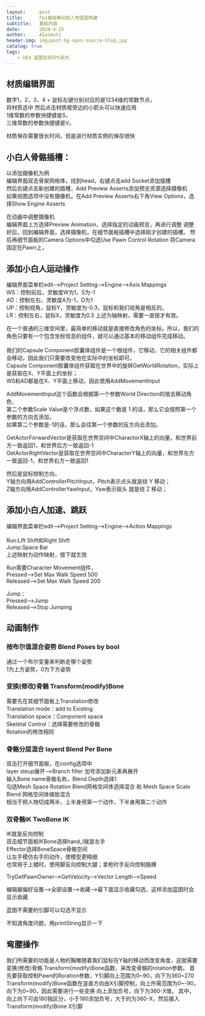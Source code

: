 ```yaml
---
layout:     post
title:      Fps基础移动和人物蓝图构建
subtitle:   基础内容
date:       2020-4-15
author:     AIaimuti
header-img: img/post-bg-open-source-blog.jpg
catalog: true
tags:
    - UE4 蓝图实现FPS系列
---
```


## 材质编辑界面
数字1，2，3，4 + 鼠标左键分别对应的是1234维的常数节点，<br>
将材质选中 然后点击材质框旁边的小箭头可以快速应用<br>
1维常数的参数快捷键是S，<br>
三维常数的参数快捷键是V。

材质保存需要很长时间，但是进行材质实例的保存很快<br>

## 小白人骨骼插槽：
以添加摄像机为例<br>
编辑界面双击骨架网格体，找到head，右键点击add Socket添加插槽<br>
然后右键点击新创建的插槽，Add Preview Asserts添加预览资源选择摄像机<br>
如果视图选项中没有摄像机，在Add Preview Asserts右下角View Options，选择Show Engine Asserts<br>

在动画中调整摄像机<br>
编辑界面上方选择Preview Animation，选择指定的动画预览，再进行调整
调整好后，回到编辑界面，选择摄像机，在细节面板插槽中选择刚才创建的插槽。
然后再细节面板的Camera Options中勾选Use Pawn Control Rotation
将Camera固定在Pawn上，


## 添加小白人运动操作
编辑界面菜单栏edit-->Project Setting-->Engine-->Axis Mappings<br>
WS：控制前后，灵敏度W为1，S为-1<br>
AD：控制左右，灵敏度A为-1，D为1<br>
UP：控制视角，鼠标Y，灵敏度为-0.3，鼠标和我们视角是相反的，<br>
LR：控制左右，鼠标X，灵敏度为0.3
上述为轴映射，需要一直按才有效。

在一个普通的三维空间里，最简单的移动就是直接修改角色的坐标。所以，我们的角色只要有一个包含坐标信息的组件，就可以通过基本的移动组件完成移动。<br><br>
我们的Capsule Component胶囊体组件是一个根组件，它移动，它的相关组件都会移动，因此我们只需要改变他在实际中的坐标即可。<br>
Capsule Component胶囊体组件获取在世界中的旋转GetWorldRotation，实际上是获取在X、Y平面上的坐标；<br>
WS和AD都是在X、Y平面上移动，因此使用AddMovementInput

AddMovementInput这个函数会根据第一个参数World Direction的值去移动角色，<br>
第二个参数Scale Value是个浮点数，如果这个数是 1 的话，那么它会按照第一个参数的方向去添加，<br>
如果第二个参数是-1的话，那么会往第一个参数的反方向去添加。

GetActorForwardVector是获取在世界空间中CharactorX轴上的向量，和世界前方一致返回1，和世界后方一致返回-1<br>
GetActorRightVector是获取在世界空间中CharactorY轴上的向量，和世界左方一致返回-1，和世界右方一致返回1

然后是鼠标控制方向，<br>
Y轴方向用AddControllerPitchInput，Pitch表示点头就是绕 Y 移动；<br>
Z轴方向用AddControllerYawInput，Yaw表示摇头 就是绕 Z 移动；


## 添加小白人加速、跳跃
编辑界面菜单栏edit-->Project Setting-->Engine-->Action Mappings<br><br>
Run:Lift Shift和Right Shift<br>
Jump:Space Bar<br>
上述映射为动作映射，按下就生效

Run需要Character Movement组件，<br>
Pressed-->Set Max Walk Speed 500<br>
Released-->Set Max Walk Speed 200

Jump：<br>
Pressed-->Jump<br>
Released-->Stop Jumping

## 动画制作
### 按布尔值混合姿势 Blend Poses by bool
通过一个布尔变量来判断走哪个姿势<br>
1为上方姿势，0为下方姿势

### 变换(修改)骨骼 Transform(modify)Bone
需要先在其细节面板上Translation修改<br>
Translation mode：add to Existing<br>
Translation space：Component space<br>
Skeletal Control：选择需要修改的骨骼<br>
Rotation的修改相同

### 骨骼分层混合 layerd Blend Per Bone
双击打开细节面板，在config选项中<br>
layer steup展开-->Branch filter 加号添加新元素再展开<br>
输入Bone name骨骼名称，Blend Depth选择1<br>
勾选Mesh Space Rotation Blend网格空间体选择混合 和 Mesh Space Scale Blend 网格空间体缩放混合<br>
相当于把人物切成两半，上半身用第一个动作，下半身用第二个动作

### 双骨骼IK TwoBone IK
IK就是反向控制<br>
双击细节面板IKBone选择hand_l就是左手<br>
Effector选择BoneSpace骨骼空间<br>
让左手模仿右手的动作，使模型更精细<br>
也常用于上楼时，使用脚反向控制大腿；拿枪时手反向控制胳膊

TryGetPawnOwner-->GetVelocity-->Vector Length-->Speed

编辑器偏好设置-->全部设置-->收藏-->最下面显示收藏勾选，这样添加蓝图时会显示收藏

蓝图不需要的引脚可以勾选不显示

不知道角度问题，用printString显示一下

## 弯腰操作

我们所需要的功能是人物的胸椎随着我们鼠标在Y轴的移动而改变角度，这就需要变换(修改)骨骼 Transform(modify)Bone函数，来改变骨骼的rotation参数。
首先要获取控制Pawn的Roration参数，Y引脚向上范围为0~90，向下为360~270
Transform(modify)Bone函数在竖直方向由X引脚控制，向上所需范围为0~-90，向下为0~90，因此需要进行一些变换
向上添加负号，向下为360-X值，
其中，向上向下可由180独区分，小于180添加负号，大于的为360-X，然后接入Transform(modify)Bone X引脚









